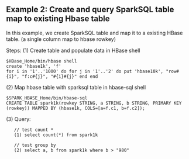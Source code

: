 ## Example 2: Create and query SparkSQL table map to existing Hbase table
In this example, we create SparkSQL table and map it to a existing HBase table. (a single column map to hbase rowkey)

Steps:
(1) Create table and populate data in HBase shell
```
$HBase_Home/bin/hbase shell
create 'hbase1k', 'f'
for i in '1'..'1000' do for j in '1'..'2' do put 'hbase10k', "row#{i}", "f:c#{j}", "#{i}#{j}" end end
```   

(2) Map hbase table with sparksql table in hbase-sql shell
```
$SPARK_HBASE_Home/bin/hbase-sql
CREATE TABLE spark1k(rowkey STRING, a STRING, b STRING, PRIMARY KEY (rowkey)) MAPPED BY (hbase1k, COLS=[a=f.c1, b=f.c2]);
```

(3) Query:
```
   // test count *
   (1) select count(*) from spark1k

   // test group by
   (2) select a, b from spark1k where b > "980"
```
